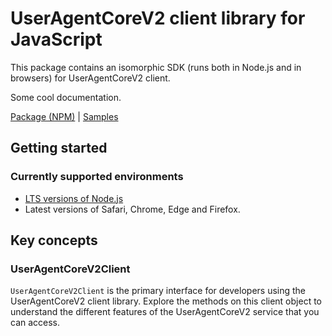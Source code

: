 # UserAgentCoreV2 client library for JavaScript

This package contains an isomorphic SDK (runs both in Node.js and in browsers) for UserAgentCoreV2 client.

Some cool documentation.

[Package (NPM)](https://www.npmjs.com/package/@msinternal/useragent-corev2) |
[Samples](https://github.com/Azure-Samples/azure-samples-js-management)

## Getting started

### Currently supported environments

- [LTS versions of Node.js](https://nodejs.org/about/releases/)
- Latest versions of Safari, Chrome, Edge and Firefox.






## Key concepts

### UserAgentCoreV2Client

`UserAgentCoreV2Client` is the primary interface for developers using the UserAgentCoreV2 client library. Explore the methods on this client object to understand the different features of the UserAgentCoreV2 service that you can access.

